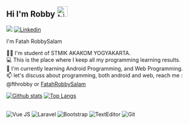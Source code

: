## Hi I'm Robby <img src="https://user-images.githubusercontent.com/1303154/88677602-1635ba80-d120-11ea-84d8-d263ba5fc3c0.gif" width="28px" alt="hi">
![](https://komarev.com/ghpvc/?username=fthrobby&style=flat-square)
[![Linkedin](https://img.shields.io/badge/-LinkedIn-blue?style=flat&logo=Linkedin&logoColor=white&link=https://www.linkedin.com/in/dinhanhthi/)](https://www.linkedin.com/in/fatah-robbysalam-5943b7217/)







 I'm Fatah RobbySalam
 
👨‍🎓 I'm student of STMIK AKAKOM YOGYAKARTA.</br>
💻 This is the place where I keep all my programming learning results.</br>
🌱 I'm currently learning Android Programming, and Web Programming.</br>
📫 let's discuss about programming, both android and web, reach me : @fthrobby or [FatahRobbySalam](mailto:rbysalam10@gmail.com)


[![Github stats](https://github-readme-stats.vercel.app/api?username=fthrobby&hide_border=true&show_icons=true&hide=contribs&include_all_commits=true&line_height=24&theme=dracula)](https://github.com/fthrobby) [![Top Langs](https://github-readme-stats.vercel.app/api/top-langs/?username=fthrobby&layout=compact&hide_border=true&hide=html&langs_count=7&hide_title=true&theme=dracula)](https://github.com/fthrobby)

<div style="display: inline_block"><br>
 <img align="center" alt="Vue JS" src="https://img.icons8.com/color/48/000000/vue-js.png"/>
 <img align="center" alt="Laravel" src="https://img.icons8.com/fluency/48/000000/laravel.png"/>
 <img align="center" alt="Bootstrap" src="https://img.icons8.com/color/48/000000/bootstrap.png"/>
 <img align="center" alt="TextEditor" src="https://img.icons8.com/color/48/000000/visual-studio-code-2019.png"/>
 <img align="center" alt="Git" src="https://img.icons8.com/color/48/000000/git.png"/>
</div>
